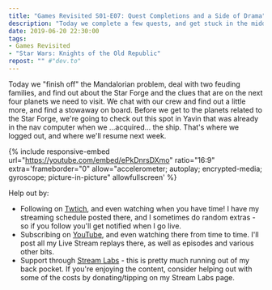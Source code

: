 ```yaml
---
title: "Games Revisited S01-E07: Quest Completions and a Side of Drama"
description: "Today we complete a few quests, and get stuck in the middle of some family drama."
date: 2019-06-20 22:30:00
tags:
- Games Revisited
- "Star Wars: Knights of the Old Republic"
repost: "" #"dev.to"
---
```


Today we "finish off" the Mandalorian problem, deal with two feuding families, and find out about the Star Forge and the clues that are on the next four planets we need to visit. We chat with our crew and find out a little more, and find a stowaway on board. Before we get to the planets related to the Star Forge, we're going to check out this spot in Yavin that was already in the nav computer when we &hellip;acquired&hellip; the ship. That's where we logged out, and where we'll resume next week.
<!--more-->


{% include responsive-embed url="https://youtube.com/embed/ePkDnrsDXmo" ratio="16:9" extra='frameborder="0" allow="accelerometer; autoplay; encrypted-media; gyroscope; picture-in-picture" allowfullscreen' %}

Help out by:
 * Following on [Twtich](https://twitch.tv/AnonJr_Live), and even watching when you have time! I have my streaming schedule posted there, and I sometimes do random extras - so if you follow you'll get notified when I go live.
 * Subscribing on [YouTube](http://www.youtube.com/channel/UCXafqhKHbkSUIrq0LAuu0tw), and even watching there from time to time. I'll post all my Live Stream replays there, as well as episodes and various other bits.
 * Support through [Stream Labs](https://streamlabs.com/anonjr_live) - this is pretty much running out of my back pocket. If you're enjoying the content, consider helping out with some of the costs by donating/tipping on my Stream Labs page.